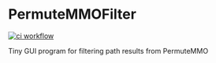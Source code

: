 # PermuteMMOFilter
[![ci workflow](https://github.com/darkenzee/PermuteMMOFilter/actions/workflows/ci.yml/badge.svg)](https://github.com/darkenzee/PermuteMMOFilter/actions/workflows/ci.yml)

Tiny GUI program for filtering path results from PermuteMMO
